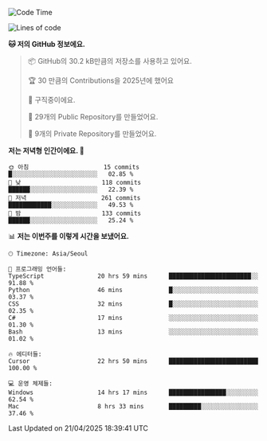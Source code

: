   <!--START_SECTION:waka-->
![Code Time](http://img.shields.io/badge/Code%20Time-1%2C074%20hrs%2034%20mins-blue)

![Lines of code](https://img.shields.io/badge/%EC%A0%80%EB%8A%94%20%EC%97%AC%ED%83%9C%EA%B9%8C%EC%A7%80%20-825.5%20thousand%20%EC%A4%84%EC%9D%98%20%EC%BD%94%EB%93%9C%EB%A5%BC%20%EC%9E%91%EC%84%B1%ED%96%88%EC%96%B4%EC%9A%94.-blue)

**🐱 저의 GitHub 정보에요.** 

> 📦 GitHub의 30.2 kB만큼의 저장소를 사용하고 있어요. 
 > 
> 🏆 30 만큼의 Contributions을 2025년에 했어요
 > 
> 💼 구직중이에요.
 > 
> 📜 29개의 Public Repository를 만들었어요. 
 > 
> 🔑 9개의 Private Repository를 만들었어요. 
 > 
**저는 저녁형 인간이에요. 🦉** 

```text
🌞 아침                     15 commits          █░░░░░░░░░░░░░░░░░░░░░░░░   02.85 % 
🌆 낮　                     118 commits         ██████░░░░░░░░░░░░░░░░░░░   22.39 % 
🌃 저녁                     261 commits         ████████████░░░░░░░░░░░░░   49.53 % 
🌙 밤　                     133 commits         ██████░░░░░░░░░░░░░░░░░░░   25.24 % 
```


📊 **저는 이번주를 이렇게 시간을 보냈어요.** 

```text
🕑︎ Timezone: Asia/Seoul

💬 프로그래밍 언어들: 
TypeScript               20 hrs 59 mins      ███████████████████████░░   91.88 % 
Python                   46 mins             █░░░░░░░░░░░░░░░░░░░░░░░░   03.37 % 
CSS                      32 mins             █░░░░░░░░░░░░░░░░░░░░░░░░   02.35 % 
C#                       17 mins             ░░░░░░░░░░░░░░░░░░░░░░░░░   01.30 % 
Bash                     13 mins             ░░░░░░░░░░░░░░░░░░░░░░░░░   01.02 % 

🔥 에디터들: 
Cursor                   22 hrs 50 mins      █████████████████████████   100.00 % 

💻 운영 체제들: 
Windows                  14 hrs 17 mins      ████████████████░░░░░░░░░   62.54 % 
Mac                      8 hrs 33 mins       █████████░░░░░░░░░░░░░░░░   37.46 % 
```


 Last Updated on 21/04/2025 18:39:41 UTC
<!--END_SECTION:waka-->
